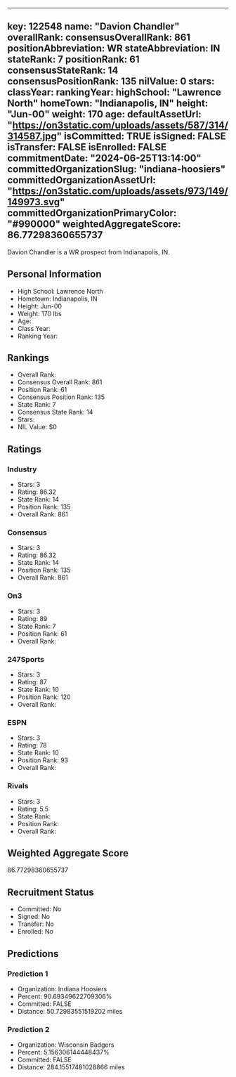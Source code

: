 ---
  key: 122548
  name: "Davion Chandler"
  overallRank: 
  consensusOverallRank: 861
  positionAbbreviation: WR
  stateAbbreviation: IN
  stateRank: 7
  positionRank: 61
  consensusStateRank: 14
  consensusPositionRank: 135
  nilValue: 0
  stars: 
  classYear: 
  rankingYear: 
  highSchool: "Lawrence North"
  homeTown: "Indianapolis, IN"
  height: "Jun-00"
  weight: 170
  age: 
  defaultAssetUrl: "https://on3static.com/uploads/assets/587/314/314587.jpg"
  isCommitted: TRUE
  isSigned: FALSE
  isTransfer: FALSE
  isEnrolled: FALSE
  commitmentDate: "2024-06-25T13:14:00"
  committedOrganizationSlug: "indiana-hoosiers"
  committedOrganizationAssetUrl: "https://on3static.com/uploads/assets/973/149/149973.svg"
  committedOrganizationPrimaryColor: "#990000"
  weightedAggregateScore: 86.77298360655737
  ---
  
  Davion Chandler is a WR prospect from Indianapolis, IN.
  
  ## Personal Information
  - High School: Lawrence North
  - Hometown: Indianapolis, IN
  - Height: Jun-00
  - Weight: 170 lbs
  - Age: 
  - Class Year: 
  - Ranking Year: 
  
  ## Rankings
  - Overall Rank: 
  - Consensus Overall Rank: 861
  - Position Rank: 61
  - Consensus Position Rank: 135
  - State Rank: 7
  - Consensus State Rank: 14
  - Stars: 
  - NIL Value: $0
  
  ## Ratings
  
  ### Industry
  - Stars: 3
  - Rating: 86.32
  - State Rank: 14
  - Position Rank: 135
  - Overall Rank: 861
  
  ### Consensus
  - Stars: 3
  - Rating: 86.32
  - State Rank: 14
  - Position Rank: 135
  - Overall Rank: 861
  
  ### On3
  - Stars: 3
  - Rating: 89
  - State Rank: 7
  - Position Rank: 61
  - Overall Rank: 
  
  ### 247Sports
  - Stars: 3
  - Rating: 87
  - State Rank: 10
  - Position Rank: 120
  - Overall Rank: 
  
  ### ESPN
  - Stars: 3
  - Rating: 78
  - State Rank: 10
  - Position Rank: 93
  - Overall Rank: 
  
  ### Rivals
  - Stars: 3
  - Rating: 5.5
  - State Rank: 
  - Position Rank: 
  - Overall Rank: 
  
  ## Weighted Aggregate Score
  86.77298360655737
  
  ## Recruitment Status
  - Committed: No
  - Signed: No
  - Transfer: No
  - Enrolled: No
  
  
  
  ## Predictions
  
  ### Prediction 1
  - Organization: Indiana Hoosiers
  - Percent: 90.69349622709306%
  - Committed: FALSE
  - Distance: 50.72983551519202 miles
  
  ### Prediction 2
  - Organization: Wisconsin Badgers
  - Percent: 5.156306144448437%
  - Committed: FALSE
  - Distance: 284.15517481028866 miles
  